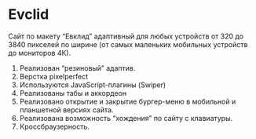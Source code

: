 # Evclid
Сайт по макету “Евклид” адаптивный для любых устройств от 320 до 3840 пикселей по ширине (от самых маленьких мобильных устройств до мониторов 4К).<br>
1. Реализован “резиновый” адаптив.
2. Верстка pixelperfect
3. Используются JavaScript-плагины (Swiper)
4. Реализованы табы и аккордеон
5. Реализовано открытие и закрытие бургер-меню в мобильной и планшетной версиях сайта.
6. Реализована возможность “хождения” по сайту с клавиатуры.
7. Кроссбраузерность.
